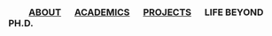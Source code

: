 ### &emsp;&emsp; [ABOUT](./index.md)  &emsp; [ACADEMICS](./Academics.md) &emsp;  [PROJECTS](./projects) &emsp; LIFE BEYOND PH.D. &emsp;

